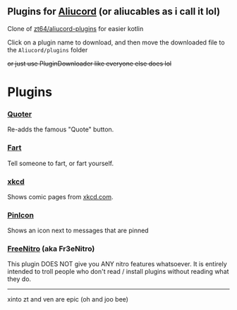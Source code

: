 ## Plugins for [Aliucord](https://github.com/Aliucord) (or aliucables as i call it lol)

Clone of [zt64/aliucord-plugins](https://github.com/zt64/aliucord-plugins) for easier kotlin

Click on a plugin name to download, and then move the downloaded file to the `Aliucord/plugins` folder

~~or just use PluginDownloader like everyone else does lol~~

# Plugins
### [Quoter](https://github.com/ItzOnlyAnimal/AliuPlugins/raw/builds/Quoter.zip)
Re-adds the famous "Quote" button.

### [Fart](https://github.com/ItzOnlyAnimal/AliuPlugins/raw/builds/Fart.zip)
Tell someone to fart, or fart yourself.

### [xkcd](https://github.com/ItzOnlyAnimal/AliuPlugins/raw/builds/xkcd.zip)
Shows comic pages from [xkcd.com](https://xkcd.com).

### [PinIcon](https://github.com/ItzOnlyAnimal/AliuPlugins/raw/builds/PinIcon.zip)
Shows an icon next to messages that are pinned

### [FreeNitro](https://github.com/ItzOnlyAnimal/AliuPlugins/raw/builds/FreeNitro.zip) (aka Fr3eNitro)
This plugin DOES NOT give you ANY nitro features whatsoever. It is entirely intended to troll people who don't read / install plugins without reading what they do.

---
xinto zt and ven are epic (oh and joo bee)
